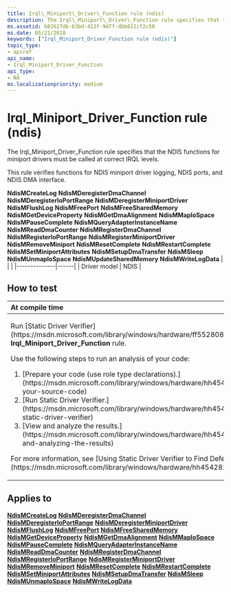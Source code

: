 ```yaml
---
title: Irql\_Miniport\_Driver\_Function rule (ndis)
description: The Irql\_Miniport\_Driver\_Function rule specifies that the NDIS functions for miniport drivers must be called at correct IRQL levels.
ms.assetid: b82627db-63bd-413f-9d7f-dbb611cf2c50
ms.date: 05/21/2018
keywords: ["Irql_Miniport_Driver_Function rule (ndis)"]
topic_type:
- apiref
api_name:
- Irql_Miniport_Driver_Function
api_type:
- NA
ms.localizationpriority: medium
---
```


# Irql\_Miniport\_Driver\_Function rule (ndis)


The Irql\_Miniport\_Driver\_Function rule specifies that the NDIS functions for miniport drivers must be called at correct IRQL levels.

This rule verifies functions for NDIS miniport driver logging, NDIS ports, and NDIS DMA interface.

**NdisMCreateLog**
**NdisMDeregisterDmaChannel**
**NdisMDeregisterIoPortRange**
**NdisMDeregisterMiniportDriver**
**NdisMFlushLog**
**NdisMFreePort**
**NdisMFreeSharedMemory**
**NdisMGetDeviceProperty**
**NdisMGetDmaAlignment**
**NdisMMapIoSpace**
**NdisMPauseComplete**
**NdisMQueryAdapterInstanceName**
**NdisMReadDmaCounter**
**NdisMRegisterDmaChannel**
**NdisMRegisterIoPortRange**
**NdisMRegisterMiniportDriver**
**NdisMRemoveMiniport**
**NdisMResetComplete**
**NdisMRestartComplete**
**NdisMSetMiniportAttributes**
**NdisMSetupDmaTransfer**
**NdisMSleep**
**NdisMUnmapIoSpace**
**NdisMUpdateSharedMemory**
**NdisMWriteLogData**
|              |      |
|--------------|------|
| Driver model | NDIS |

How to test
-----------

<table>
<colgroup>
<col width="100%" />
</colgroup>
<thead>
<tr class="header">
<th align="left">At compile time</th>
</tr>
</thead>
<tbody>
<tr class="odd">
<td align="left"><p>Run [Static Driver Verifier](https://msdn.microsoft.com/library/windows/hardware/ff552808) and specify the <strong>Irql_Miniport_Driver_Function</strong> rule.</p>
Use the following steps to run an analysis of your code:
<ol>
<li>[Prepare your code (use role type declarations).](https://msdn.microsoft.com/library/windows/hardware/hh454281#preparing-your-source-code)</li>
<li>[Run Static Driver Verifier.](https://msdn.microsoft.com/library/windows/hardware/hh454281#running-static-driver-verifier)</li>
<li>[View and analyze the results.](https://msdn.microsoft.com/library/windows/hardware/hh454281#viewing-and-analyzing-the-results)</li>
</ol>
<p>For more information, see [Using Static Driver Verifier to Find Defects in Drivers](https://msdn.microsoft.com/library/windows/hardware/hh454281).</p></td>
</tr>
</tbody>
</table>

Applies to
----------

[**NdisMCreateLog**](https://msdn.microsoft.com/library/windows/hardware/ff563572)
[**NdisMDeregisterDmaChannel**](https://msdn.microsoft.com/library/windows/hardware/ff563574)
[**NdisMDeregisterIoPortRange**](https://msdn.microsoft.com/library/windows/hardware/ff563577)
[**NdisMDeregisterMiniportDriver**](https://msdn.microsoft.com/library/windows/hardware/ff563578)
[**NdisMFlushLog**](https://msdn.microsoft.com/library/windows/hardware/ff563584)
[**NdisMFreePort**](https://msdn.microsoft.com/library/windows/hardware/ff563588)
[**NdisMFreeSharedMemory**](https://msdn.microsoft.com/library/windows/hardware/ff563589)
[**NdisMGetDeviceProperty**](https://msdn.microsoft.com/library/windows/hardware/ff563592)
[**NdisMGetDmaAlignment**](https://msdn.microsoft.com/library/windows/hardware/ff563593)
[**NdisMMapIoSpace**](https://msdn.microsoft.com/library/windows/hardware/ff563613)
[**NdisMPauseComplete**](https://msdn.microsoft.com/library/windows/hardware/ff563628)
[**NdisMQueryAdapterInstanceName**](https://msdn.microsoft.com/library/windows/hardware/ff563630)
[**NdisMReadDmaCounter**](https://msdn.microsoft.com/library/windows/hardware/ff563641)
[**NdisMRegisterDmaChannel**](https://msdn.microsoft.com/library/windows/hardware/ff563646)
[**NdisMRegisterIoPortRange**](https://msdn.microsoft.com/library/windows/hardware/ff563651)
[**NdisMRegisterMiniportDriver**](https://msdn.microsoft.com/library/windows/hardware/ff563654)
[**NdisMRemoveMiniport**](https://msdn.microsoft.com/library/windows/hardware/ff563661)
[**NdisMResetComplete**](https://msdn.microsoft.com/library/windows/hardware/ff563663)
[**NdisMRestartComplete**](https://msdn.microsoft.com/library/windows/hardware/ff563665)
[**NdisMSetMiniportAttributes**](https://msdn.microsoft.com/library/windows/hardware/ff563672)
[**NdisMSetupDmaTransfer**](https://msdn.microsoft.com/library/windows/hardware/ff563675)
[**NdisMSleep**](https://msdn.microsoft.com/library/windows/hardware/ff563677)
[**NdisMUnmapIoSpace**](https://msdn.microsoft.com/library/windows/hardware/ff563691)
[**NdisMWriteLogData**](https://msdn.microsoft.com/library/windows/hardware/ff563695)
 

 





